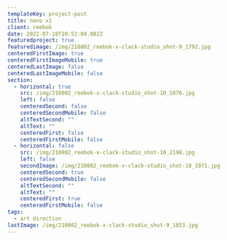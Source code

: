 ```yaml
---
templateKey: project-post
title: nano x1
client: reebok
date: 2022-07-18T10:52:04.082Z
featuredproject: true
featuredimage: /img/210802_reebok-x-clack-studio_shot-9_1792.jpg
centeredFirstImage: true
centeredFirstImageMobile: true
centeredLastImage: false
centeredLastImageMobile: false
section:
  - horizontal: true
    src: /img/210802_reebok-x-clack-studio_shot-10_1876.jpg
    left: false
    centeredSecond: false
    centeredSecondMobile: false
    altTextSecond: ""
    altText: ""
    centeredFirst: false
    centeredFirstMobile: false
  - horizontal: false
    src: /img/210802_reebok-x-clack-studio_shot-10_2198.jpg
    left: false
    secondImage: /img/210802_reebok-x-clack-studio_shot-10_1971.jpg
    centeredSecond: true
    centeredSecondMobile: false
    altTextSecond: ""
    altText: ""
    centeredFirst: true
    centeredFirstMobile: false
tags:
  - art direction
lastImage: /img/210802_reebok-x-clack-studio_shot-9_1853.jpg
---
```

